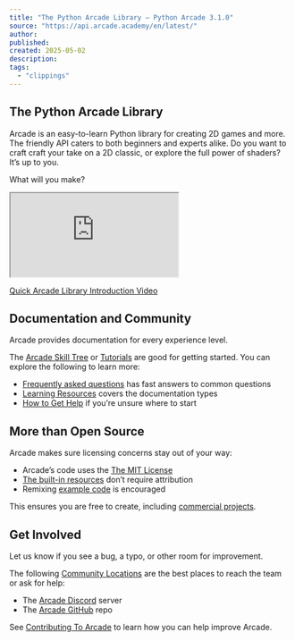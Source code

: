 ```yaml
---
title: "The Python Arcade Library — Python Arcade 3.1.0"
source: "https://api.arcade.academy/en/latest/"
author:
published:
created: 2025-05-02
description:
tags:
  - "clippings"
---
```

## The Python Arcade Library

Arcade is an easy-to-learn Python library for creating 2D games and more. The friendly API caters to both beginners and experts alike. Do you want to craft craft your take on a 2D classic, or explore the full power of shaders? It’s up to you.

What will you make?

<iframe src="https://player.vimeo.com/video/662273899?h=31bf92c415&amp;badge=0&amp;autopause=0&amp;player_id=0&amp;app_id=58479" allow="autoplay; fullscreen; picture-in-picture" allowfullscreen="" title="Arcade Demo.mp4"></iframe>

[Quick Arcade Library Introduction Video](https://vimeo.com/662273899)

## Documentation and Community

Arcade provides documentation for every experience level.

The [Arcade Skill Tree](https://api.arcade.academy/en/latest/get_started/arcade_book.html#skill-tree) or [Tutorials](https://api.arcade.academy/en/latest/tutorials/index.html#main-page-tutorials) are good for getting started. You can explore the following to learn more:

- [Frequently asked questions](https://api.arcade.academy/en/latest/about/faq.html#faq) has fast answers to common questions
- [Learning Resources](https://api.arcade.academy/en/latest/about/intro.html#intro-learning-resources) covers the documentation types
- [How to Get Help](https://api.arcade.academy/en/latest/community/how_to_get_help.html#how-to-get-help) if you’re unsure where to start
  

## More than Open Source

Arcade makes sure licensing concerns stay out of your way:

- Arcade’s code uses the [The MIT License](https://api.arcade.academy/en/latest/about/permissive_licensing.html#permissive-mit)
- [The built-in resources](https://api.arcade.academy/en/latest/api_docs/resources.html#resources) don’t require attribution
- Remixing [example code](https://api.arcade.academy/en/latest/example_code/index.html#example-code) is encouraged
  

This ensures you are free to create, including [commercial projects](https://api.arcade.academy/en/latest/about/faq.html#faq-commercial).

## Get Involved

Let us know if you see a bug, a typo, or other room for improvement.

The following [Community Locations](https://api.arcade.academy/en/latest/community/community_locations.html#community-locations) are the best places to reach the team or ask for help:

- The [Arcade Discord](https://discord.gg/ZjGDqMp) server
- The [Arcade GitHub](https://github.com/pythonarcade/arcade/) repo
  

See [Contributing To Arcade](https://api.arcade.academy/en/latest/contributing/index.html#how-to-contribute) to learn how you can help improve Arcade.